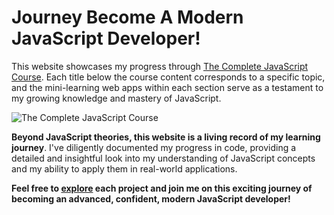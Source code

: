 # Journey Become A Modern JavaScript Developer!

This website showcases my progress through [The Complete JavaScript Course](https://www.udemy.com/course/the-complete-javascript-course). Each title below the course content corresponds to a specific topic, and the mini-learning web apps within each section serve as a testament to my growing knowledge and mastery of JavaScript.

<picture>
  <source media="(prefers-color-scheme: dark)" srcset="/_assets/images/banner.png">
  <source media="(prefers-color-scheme: light)" srcset="/_assets/images/banner.png">
  <img src="/_assets/images/banner.png" alt="The Complete JavaScript Course">
</picture>

**Beyond JavaScript theories, this website is a living record of my learning journey**. I've diligently documented my progress in code, providing a detailed and insightful look into my understanding of JavaScript concepts and my ability to apply them in real-world applications.

**Feel free to [explore](https://javascript-tungns.netlify.app) each project and join me on this exciting journey of becoming an advanced, confident, modern JavaScript developer!**
